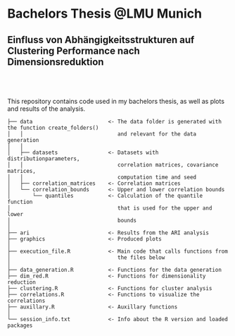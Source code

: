 # Bachelors Thesis @LMU Munich
## Einfluss von Abhängigkeitsstrukturen auf Clustering Performance nach Dimensionsreduktion
\
\
\
This repository contains code used in my bachelors thesis, as well as plots and results of the analysis.




    ├── data                        <- The data folder is generated with the function create_folders()
    │   │                              and relevant for the data generation
    │   │
    │   ├── datasets                <- Datasets with distributionparameters, 
    │   │                              correlation matrices, covariance matrices, 
    │   │                              computation time and seed
    │   ├── correlation_matrices    <- Correlation matrices
    │   └── correlation_bounds      <- Upper and lower correlation bounds
    │       └── quantiles           <- Calculation of the quantile function
    │                                  that is used for the upper and lower 
    │                                  bounds
    │
    ├── ari                         <- Results from the ARI analysis
    ├── graphics                    <- Produced plots
    │		
    ├── execution_file.R            <- Main code that calls functions from 
    │                                  the files below
    │           
    ├── data_generation.R           <- Functions for the data generation
    ├── dim_red.R                   <- Functions for dimensionality reduction
    ├── clustering.R                <- Functions for cluster analysis
    ├── correlations.R              <- Functions to visualize the correlations
    ├── auxillary.R                 <- Auxillary functions
    │
    └── session_info.txt            <- Info about the R version and loaded packages
